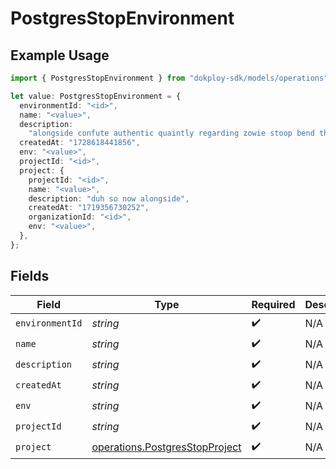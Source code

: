 # PostgresStopEnvironment

## Example Usage

```typescript
import { PostgresStopEnvironment } from "dokploy-sdk/models/operations";

let value: PostgresStopEnvironment = {
  environmentId: "<id>",
  name: "<value>",
  description:
    "alongside confute authentic quaintly regarding zowie stoop bend than",
  createdAt: "1728618441856",
  env: "<value>",
  projectId: "<id>",
  project: {
    projectId: "<id>",
    name: "<value>",
    description: "duh so now alongside",
    createdAt: "1719356730252",
    organizationId: "<id>",
    env: "<value>",
  },
};
```

## Fields

| Field                                                                            | Type                                                                             | Required                                                                         | Description                                                                      |
| -------------------------------------------------------------------------------- | -------------------------------------------------------------------------------- | -------------------------------------------------------------------------------- | -------------------------------------------------------------------------------- |
| `environmentId`                                                                  | *string*                                                                         | :heavy_check_mark:                                                               | N/A                                                                              |
| `name`                                                                           | *string*                                                                         | :heavy_check_mark:                                                               | N/A                                                                              |
| `description`                                                                    | *string*                                                                         | :heavy_check_mark:                                                               | N/A                                                                              |
| `createdAt`                                                                      | *string*                                                                         | :heavy_check_mark:                                                               | N/A                                                                              |
| `env`                                                                            | *string*                                                                         | :heavy_check_mark:                                                               | N/A                                                                              |
| `projectId`                                                                      | *string*                                                                         | :heavy_check_mark:                                                               | N/A                                                                              |
| `project`                                                                        | [operations.PostgresStopProject](../../models/operations/postgresstopproject.md) | :heavy_check_mark:                                                               | N/A                                                                              |
